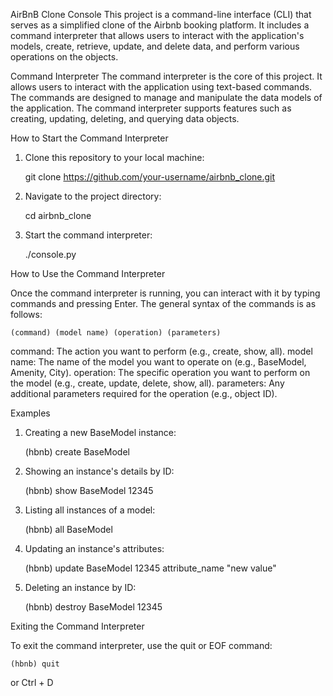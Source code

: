 AirBnB Clone Console
This project is a command-line interface (CLI) that serves as a simplified clone of the Airbnb booking platform. It includes a command interpreter that allows users to interact with the application's models, create, retrieve, update, and delete data, and perform various operations on the objects.

Command Interpreter
The command interpreter is the core of this project. It allows users to interact with the application using text-based commands. The commands are designed to manage and manipulate the data models of the application. The command interpreter supports features such as creating, updating, deleting, and querying data objects.

How to Start the Command Interpreter

1. Clone this repository to your local machine:
 
    git clone https://github.com/your-username/airbnb_clone.git

2. Navigate to the project directory:

    cd airbnb_clone

3. Start the command interpreter:

    ./console.py

How to Use the Command Interpreter

Once the command interpreter is running, you can interact with it by typing commands and pressing Enter. The general syntax of the commands is as follows:

    (command) (model name) (operation) (parameters)

command: The action you want to perform (e.g., create, show, all).
model name: The name of the model you want to operate on (e.g., BaseModel, Amenity, City).
operation: The specific operation you want to perform on the model (e.g., create, update, delete, show, all).
parameters: Any additional parameters required for the operation (e.g., object ID).

Examples
1. Creating a new BaseModel instance:

    (hbnb) create BaseModel

2. Showing an instance's details by ID:

    (hbnb) show BaseModel 12345

3. Listing all instances of a model:

    (hbnb) all BaseModel

4. Updating an instance's attributes:

    (hbnb) update BaseModel 12345 attribute_name "new value"

5. Deleting an instance by ID:

    (hbnb) destroy BaseModel 12345

Exiting the Command Interpreter

To exit the command interpreter, use the quit or EOF command:

    (hbnb) quit
or
    Ctrl + D
